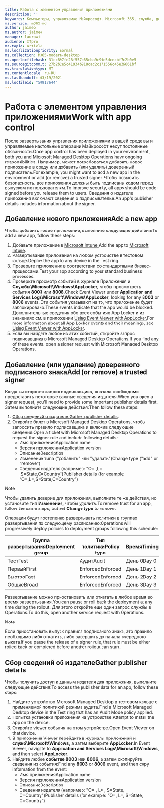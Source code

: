 ```yaml
---
title: Работа с элементом управления приложениями
description: ''
keywords: Компьютеры, управляемые Майкрософт, Microsoft 365, служба, документация
ms.service: m365-md
author: jaimeo
ms.author: jaimeo
manager: laurawi
audience: ITpro
ms.topic: article
ms.localizationpriority: normal
ms.collection: M365-modern-desktop
ms.openlocfilehash: 31cc897fe28f557a65cba9c99e5dcecbf7c2b0e5
ms.sourcegitcommit: 27b2b2e5c41934b918cac2c171556c45e36661bf
ms.translationtype: MT
ms.contentlocale: ru-RU
ms.lasthandoff: 03/19/2021
ms.locfileid: "50917644"
---
```

# <a name="work-with-app-control"></a><span data-ttu-id="f3f37-103">Работа с элементом управления приложениями</span><span class="sxs-lookup"><span data-stu-id="f3f37-103">Work with app control</span></span>

<span data-ttu-id="f3f37-104">После развертывания управления приложениями в вашей среде вы и управляемые настольные операции Майкрософт несут постоянные обязанности.</span><span class="sxs-lookup"><span data-stu-id="f3f37-104">Once app control has been deployed in your environment, both you and Microsoft Managed Desktop Operations have ongoing responsibilities.</span></span> <span data-ttu-id="f3f37-105">Например, может потребоваться добавить новое приложение в среду или добавить (или удалить) доверенный подписатель.</span><span class="sxs-lookup"><span data-stu-id="f3f37-105">For example, you might want to add a new app in the environment or add (or remove) a trusted signer.</span></span> <span data-ttu-id="f3f37-106">Чтобы повысить безопасность, все приложения должны быть подписаны кодом перед выпуском их пользователям.</span><span class="sxs-lookup"><span data-stu-id="f3f37-106">To improve security, all apps should be code-signed before you release them to users.</span></span> <span data-ttu-id="f3f37-107">Сведения о издателе приложения включают сведения о подписывателье.</span><span class="sxs-lookup"><span data-stu-id="f3f37-107">An app's publisher details includes information about the signer.</span></span>


## <a name="add-a-new-app"></a><span data-ttu-id="f3f37-108">Добавление нового приложения</span><span class="sxs-lookup"><span data-stu-id="f3f37-108">Add a new app</span></span>

<span data-ttu-id="f3f37-109">Чтобы добавить новое приложение, выполните следующие действия:</span><span class="sxs-lookup"><span data-stu-id="f3f37-109">To add a new app, follow these steps:</span></span>

1. <span data-ttu-id="f3f37-110">Добавьте приложение в [Microsoft Intune.](/mem/intune/apps/apps-win32-app-management)</span><span class="sxs-lookup"><span data-stu-id="f3f37-110">Add the app to [Microsoft Intune](/mem/intune/apps/apps-win32-app-management).</span></span>
2. <span data-ttu-id="f3f37-111">Развертывание приложения на любом устройстве в тестовом кольце.</span><span class="sxs-lookup"><span data-stu-id="f3f37-111">Deploy the app to any device in the Test ring.</span></span> 
3. <span data-ttu-id="f3f37-112">Проверьте приложение в соответствии со стандартными бизнес-процессами.</span><span class="sxs-lookup"><span data-stu-id="f3f37-112">Test your app according to your standard business processes.</span></span> 
4. <span data-ttu-id="f3f37-113">Проверьте просмотр событий в журнале Приложения и **Службы\Microsoft\Windows\AppLocker,** чтобы просмотреть события **8003** или **8006.**</span><span class="sxs-lookup"><span data-stu-id="f3f37-113">Check Event Viewer under **Application and Services Logs\Microsoft\Windows\AppLocker**, looking for any **8003** or **8006** events.</span></span> <span data-ttu-id="f3f37-114">Эти события указывают на то, что приложение будет заблокировано.</span><span class="sxs-lookup"><span data-stu-id="f3f37-114">These events indicate that the app would be blocked.</span></span> <span data-ttu-id="f3f37-115">Дополнительные сведения обо всех событиях App Locker и их значениях см. в приложении [Using Event Viewer with AppLocker.](/windows/security/threat-protection/windows-defender-application-control/applocker/using-event-viewer-with-applocker)</span><span class="sxs-lookup"><span data-stu-id="f3f37-115">For more information about all App Locker events and their meanings, see [Using Event Viewer with AppLocker](/windows/security/threat-protection/windows-defender-application-control/applocker/using-event-viewer-with-applocker).</span></span>
5. <span data-ttu-id="f3f37-116">Если вы найдете любое из этих событий, откройте запрос подписавщика в Microsoft Managed Desktop Operations.</span><span class="sxs-lookup"><span data-stu-id="f3f37-116">If you find any of these events, open a signer request with Microsoft Managed Desktop Operations.</span></span>

## <a name="add-or-remove-a-trusted-signer"></a><span data-ttu-id="f3f37-117">Добавление (или удаление) доверенного подписаного знака</span><span class="sxs-lookup"><span data-stu-id="f3f37-117">Add (or remove) a trusted signer</span></span>

<span data-ttu-id="f3f37-118">Когда вы откроете запрос подписавщика, сначала необходимо предоставить некоторые важные сведения издателя.</span><span class="sxs-lookup"><span data-stu-id="f3f37-118">When you open a signer request, you'll need to provide some important publisher details first.</span></span> <span data-ttu-id="f3f37-119">Затем выполните следующие действия:</span><span class="sxs-lookup"><span data-stu-id="f3f37-119">Then follow these steps:</span></span>

1. <span data-ttu-id="f3f37-120">[Сбор сведений о издателе.](#gather-publisher-details)</span><span class="sxs-lookup"><span data-stu-id="f3f37-120">[Gather publisher details](#gather-publisher-details).</span></span>
2. <span data-ttu-id="f3f37-121">Откройте билет в Microsoft Managed Desktop Operations, чтобы запросить правило подписавщика и включив следующие сведения:</span><span class="sxs-lookup"><span data-stu-id="f3f37-121">Open a ticket with Microsoft Managed Desktop Operations to request the signer rule and include following details:</span></span>  
    - <span data-ttu-id="f3f37-122">Имя приложения</span><span class="sxs-lookup"><span data-stu-id="f3f37-122">Application name</span></span> 
    - <span data-ttu-id="f3f37-123">Версия приложения</span><span class="sxs-lookup"><span data-stu-id="f3f37-123">Application version</span></span> 
    - <span data-ttu-id="f3f37-124">Описание</span><span class="sxs-lookup"><span data-stu-id="f3f37-124">Description</span></span> 
    - <span data-ttu-id="f3f37-125">Изменение типа ("добавить" или "удалить")</span><span class="sxs-lookup"><span data-stu-id="f3f37-125">Change type ("add" or "remove")</span></span>  
    - <span data-ttu-id="f3f37-126">Сведения издателя (например: "O= <publisher name> ,L= <location> ,S=State,C=Country")</span><span class="sxs-lookup"><span data-stu-id="f3f37-126">Publisher details (for example: “O=<publisher name>,L=<location>,S=State,C=Country”)</span></span> 

> [!NOTE]
> <span data-ttu-id="f3f37-127">Чтобы удалить доверие для приложения, выполните те же действия, но установите тип **Изменения,** чтобы *удалить*.</span><span class="sxs-lookup"><span data-stu-id="f3f37-127">To remove trust for an app, follow the same steps, but set **Change type** to *remove*.</span></span>

<span data-ttu-id="f3f37-128">Операции будут постепенно развертывать политики в группах развертывания по следующему расписанию:</span><span class="sxs-lookup"><span data-stu-id="f3f37-128">Operations will progressively deploy policies to deployment groups following this schedule:</span></span>


|<span data-ttu-id="f3f37-129">Группа развертывания</span><span class="sxs-lookup"><span data-stu-id="f3f37-129">Deployment group</span></span>  |<span data-ttu-id="f3f37-130">Тип политики</span><span class="sxs-lookup"><span data-stu-id="f3f37-130">Policy type</span></span>  |<span data-ttu-id="f3f37-131">Время</span><span class="sxs-lookup"><span data-stu-id="f3f37-131">Timing</span></span>  |
|---------|---------|---------|
|<span data-ttu-id="f3f37-132">Тест</span><span class="sxs-lookup"><span data-stu-id="f3f37-132">Test</span></span>     |  <span data-ttu-id="f3f37-133">Аудит</span><span class="sxs-lookup"><span data-stu-id="f3f37-133">Audit</span></span>       |  <span data-ttu-id="f3f37-134">День 0</span><span class="sxs-lookup"><span data-stu-id="f3f37-134">Day 0</span></span>       |
|<span data-ttu-id="f3f37-135">Первый</span><span class="sxs-lookup"><span data-stu-id="f3f37-135">First</span></span>     | <span data-ttu-id="f3f37-136">Enforced</span><span class="sxs-lookup"><span data-stu-id="f3f37-136">Enforced</span></span>        | <span data-ttu-id="f3f37-137">День 1</span><span class="sxs-lookup"><span data-stu-id="f3f37-137">Day 1</span></span>        |
|<span data-ttu-id="f3f37-138">Быстро</span><span class="sxs-lookup"><span data-stu-id="f3f37-138">Fast</span></span>     | <span data-ttu-id="f3f37-139">Enforced</span><span class="sxs-lookup"><span data-stu-id="f3f37-139">Enforced</span></span>        |  <span data-ttu-id="f3f37-140">День 2</span><span class="sxs-lookup"><span data-stu-id="f3f37-140">Day 2</span></span>       |
|<span data-ttu-id="f3f37-141">Общие</span><span class="sxs-lookup"><span data-stu-id="f3f37-141">Broad</span></span>     | <span data-ttu-id="f3f37-142">Enforced</span><span class="sxs-lookup"><span data-stu-id="f3f37-142">Enforced</span></span>        |  <span data-ttu-id="f3f37-143">День 3</span><span class="sxs-lookup"><span data-stu-id="f3f37-143">Day 3</span></span>       |


<span data-ttu-id="f3f37-144">Развертывание можно приостановить или откатать в любое время во время развертывания.</span><span class="sxs-lookup"><span data-stu-id="f3f37-144">You can pause or roll back the deployment at any time during the rollout.</span></span> <span data-ttu-id="f3f37-145">Для этого откройте еще один запрос службы в Operations.</span><span class="sxs-lookup"><span data-stu-id="f3f37-145">To do this, open another service request with Operations.</span></span>

> [!NOTE]
> <span data-ttu-id="f3f37-146">Если приостановить выпуск правила подписаного знака, это правило необходимо либо откатить, либо завершить до начала очередного выката.</span><span class="sxs-lookup"><span data-stu-id="f3f37-146">If you pause the release of a signer rule, that rule must be either rolled back or completed before another rollout can start.</span></span>

## <a name="gather-publisher-details"></a><span data-ttu-id="f3f37-147">Сбор сведений об издателе</span><span class="sxs-lookup"><span data-stu-id="f3f37-147">Gather publisher details</span></span>

<span data-ttu-id="f3f37-148">Чтобы получить доступ к данным издателя для приложения, выполните следующие действия:</span><span class="sxs-lookup"><span data-stu-id="f3f37-148">To access the publisher data for an app, follow these steps:</span></span>

1. <span data-ttu-id="f3f37-149">Найдите устройство Microsoft Managed Desktop в тестовом кольце с применяемой политикой режима аудита.</span><span class="sxs-lookup"><span data-stu-id="f3f37-149">Find a Microsoft Managed Desktop device in the Test ring that has an Audit Mode policy applied.</span></span> 
2. <span data-ttu-id="f3f37-150">Попытка установки приложения на устройстве.</span><span class="sxs-lookup"><span data-stu-id="f3f37-150">Attempt to install the app on the device.</span></span>
3. <span data-ttu-id="f3f37-151">Откройте viewer события на этом устройстве.</span><span class="sxs-lookup"><span data-stu-id="f3f37-151">Open Event Viewer on that device.</span></span> 
4. <span data-ttu-id="f3f37-152">В приложении Viewer перейдите в журналы приложений и **служб\Microsoft\Windows,** а затем выберите **AppLocker**.</span><span class="sxs-lookup"><span data-stu-id="f3f37-152">In Event Viewer, navigate to **Application and Services Logs\Microsoft\Windows**, and then select **AppLocker**.</span></span> 
5. <span data-ttu-id="f3f37-153">Найдите любое **событие 8003** или **8006,** а затем скопируйте сведения из события:</span><span class="sxs-lookup"><span data-stu-id="f3f37-153">Find any **8003** or **8006** event, and then copy information from the event:</span></span> 
    - <span data-ttu-id="f3f37-154">Имя приложения</span><span class="sxs-lookup"><span data-stu-id="f3f37-154">Application name</span></span> 
    - <span data-ttu-id="f3f37-155">Версия приложения</span><span class="sxs-lookup"><span data-stu-id="f3f37-155">Application version</span></span> 
    - <span data-ttu-id="f3f37-156">Описание</span><span class="sxs-lookup"><span data-stu-id="f3f37-156">Description</span></span> 
    - <span data-ttu-id="f3f37-157">Сведения издателя (например: "O= <publisher name> , L= <location> , S=State, C=Country")</span><span class="sxs-lookup"><span data-stu-id="f3f37-157">Publisher details (for example: “O=<publisher name>, L=<location>, S=State, C=Country”)</span></span>